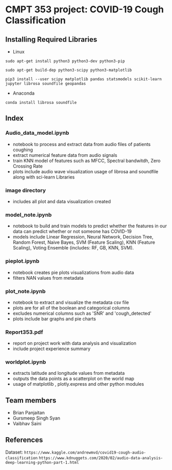 # CMPT 353 project: COVID-19 Cough Classification

## Installing Required Libraries 

- Linux

`sudo apt-get install python3 python3-dev python3-pip`<p>
`sudo apt-get build-dep python3-scipy python3-matplotlib`<p>
`pip3 install --user scipy matplotlib pandas statsmodels scikit-learn jupyter librosa soundfile geopandas`

- Anaconda

`conda install librosa soundfile`

## Index

### Audio_data_model.ipynb
- notebook to process and extract data from audio files of patients coughing
- extract numerical feature data from audio signals
- train KNN model of features such as MFCC, Spectral bandwitdh, Zero Crossing Rate
- plots include audio wave visualization
usage of librosa and soundfile along with sci-learn Libraries

### image directory
- includes all plot and data visualization created

### model_note.ipynb
- notebook to build and train models to predict whether the features in our data can predict whether or not someone has COVID-19
- models include Linear Regression, Neural Network, Decision Tree, Random Forest, Naive Bayes, SVM (Feature Scaling), KNN (Feature Scaling), Voting Ensemble (includes: RF, GB, KNN, SVM).

### pieplot.ipynb
- notebook creates pie plots visualizations from audio data
- filters NAN values from metadata

### plot_note.ipynb
- notebook to extract and visualize the metadata csv file
- plots are for all of the boolean and categorical columns
- excludes numerical columns such as 'SNR' and 'cough_detected'
- plots include bar graphs and pie charts

### Report353.pdf
- report on project work with data analysis and visualization
- include project experience summary

### worldplot.ipynb
- extracts latitude and longitude values from metadata
- outputs the data points as a scatterplot on the world map
- usage of matplotlib , plotly.express and other python modules
  
## Team members
  * Brian Panjaitan
  * Gursmeep Singh Syan
  * Vaibhav Saini

## References 
Dataset: `https://www.kaggle.com/andrewmvd/covid19-cough-audio-classification`
`https://www.kdnuggets.com/2020/02/audio-data-analysis-deep-learning-python-part-1.html`
